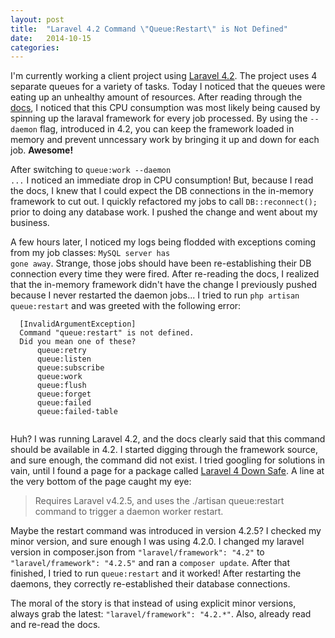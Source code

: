 ```yaml
---
layout: post
title:  "Laravel 4.2 Command \"Queue:Restart\" is Not Defined"
date:   2014-10-15
categories:
---
```


I'm currently working a client project using [Laravel 4.2](http://laravel.com/docs/4.2/). The project uses 4 separate queues for a variety of tasks. Today I noticed that the queues were eating up an unhealthy amount of resources. After reading through the [docs](http://laravel.com/docs/4.2/queues), I noticed that this CPU consumption was most likely being caused by spinning up the laraval framework for every job processed. By using the <code class="language-*">--daemon</code> flag, introduced in 4.2, you can keep the framework loaded in memory and prevent unncessary work by bringing it up and down for each job. **Awesome!**

After switching to <code class="language-*">queue:work --daemon ...</code> I noticed an immediate drop in CPU consumption! But, because I read the docs, I knew that I could expect the DB connections in the in-memory framework to cut out. I quickly refactored my jobs to call <code class="language-*">DB::reconnect();</code> prior to doing any database work. I pushed the change and went about my business.

A few hours later, I noticed my logs being flodded with exceptions coming from my job classes: <code class="language-*">MySQL server has gone away</code>. Strange, those jobs should have been re-establishing their DB connection every time they were fired. After re-reading the docs, I realized that the in-memory framework didn't have the change I previously pushed because I never restarted the daemon jobs... I tried to run <code class="language-*">php artisan queue:restart</code> and was greeted with the following error:

<pre><code class="language-*">  [InvalidArgumentException]               
  Command "queue:restart" is not defined.  
  Did you mean one of these?               
      queue:retry                          
      queue:listen                         
      queue:subscribe                      
      queue:work                           
      queue:flush                          
      queue:forget                         
      queue:failed                         
      queue:failed-table                   
                                           </code></pre>

Huh? I was running Laravel 4.2, and the docs clearly said that this command should be available in 4.2. I started digging through the framework source, and sure enough, the command did not exist. I tried googling for solutions in vain, until I found a page for a package called [Laravel 4 Down Safe](http://packalyst.com/packages/package/valorin/l4-down-safe). A line at the very bottom of the page caught my eye:

> Requires Laravel v4.2.5, and uses the ./artisan queue:restart command to trigger a daemon worker restart.

Maybe the restart command was introduced in version 4.2.5? I checked my minor version, and sure enough I was using 4.2.0. I changed my laravel version in composer.json from <code class="language-*">"laravel/framework": "4.2"</code> to <code class="language-*">"laravel/framework": "4.2.5"</code> and ran a <code class="language-*">composer update</code>. After that finished, I tried to run <code class="language-*">queue:restart</code> and it worked! After restarting the daemons, they correctly re-established their database connections.

The moral of the story is that instead of using explicit minor versions, always grab the latest: <code class="language-*">"laravel/framework": "4.2.*"</code>. Also, already read and re-read the docs.
